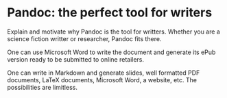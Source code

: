 # Pandoc: the perfect tool for writers

Explain and motivate why Pandoc is the tool for writters.
Whether you are a science fiction writter or researcher,
Pandoc fits there.

One can use Microsoft Word to write the document and generate
its ePub version ready to be submitted to online retailers.

One can write in Markdown and generate slides, well formatted PDF documents,
LaTeX documents, Microsoft Word, a website, etc. The possibilities are limitless.
